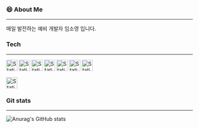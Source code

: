 ### 😄 About Me
----------------------------------------------------------
매일 발전하는 예비 개발자 임소영 입니다.

<!--
**SOYOUNGdev/SOYOUNGdev** is a ✨ _special_ ✨ repository because its `README.md` (this file) appears on your GitHub profile.

Here are some ideas to get you started:

- 🔭 I’m currently working on ...
- 🌱 I’m currently learning ...
- 👯 I’m looking to collaborate on ...
- 🤔 I’m looking for help with ...
- 💬 Ask me about ...
- 📫 How to reach me: ...
- 😄 Pronouns: ...
- ⚡ Fun fact: ...
-->

### Tech
----------------------------------------------------------------

<img alt="Static Badge" src="https://img.shields.io/badge/JavaScript-black?logo=javascript&logoColor=%23F7DF1E" style="height:30px;">  <img alt="Static Badge" src="https://img.shields.io/badge/Java-%23F7DF1E" style="height:30px;"> <img alt="Static Badge" src="https://img.shields.io/badge/DBeaver-%23382923?logo=DBeaver&logoColor=white" style="height:30px;"> <img alt="Static Badge" src="https://img.shields.io/badge/HTML-%23E34F26?logo=HTML5&logoColor=white" style="height:30px;"> <img alt="Static Badge" src="https://img.shields.io/badge/CSS-%231572B6?logo=CSS3&logoColor=white" style="height:30px;"> <img alt="Static Badge" src="https://img.shields.io/badge/SPRING-%236DB33F?logo=Spring&logoColor=white" style="height:30px;"> <img alt="Static Badge" src="https://img.shields.io/badge/Git-%23F05032?logo=Git&logoColor=white" style="height:30px;">




<img alt="Static Badge" src="https://img.shields.io/badge/Python-%233776AB?logo=python&logoColor=yellow" style="height:30px;">

### Git stats
---------------------------------------------------------------------
![Anurag's GitHub stats](https://github-readme-stats.vercel.app/api?username=SOYOUNGdev&theme=dark&show_icons=true)




